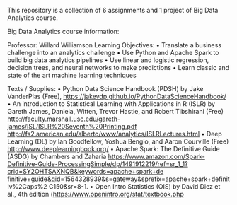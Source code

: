This repository is a collection of 6 assignments and 1 project of Big Data Analytics course.

Big Data Analytics course information:

Professor: Willard Williamson 
Learning Objectives:
• Translate a business challenge into an analytics challenge
• Use Python and Apache Spark to build big data analytics pipelines
• Use linear and logistic regression, decision trees, and neural networks to make predictions
• Learn classic and state of the art machine learning techniques

Texts / Supplies:
• Python Data Science Handbook (PDSH) by Jake VanderPlas (Free),
https://jakevdp.github.io/PythonDataScienceHandbook/
• An introduction to Statistical Learning with Applications in R (ISLR) by Gareth James,
Daniela, Witten, Trevor Hastie, and Robert Tibshirani (Free)
http://faculty.marshall.usc.edu/gareth-james/ISL/ISLR%20Seventh%20Printing.pdf
http://fs2.american.edu/alberto/www/analytics/ISLRLectures.html
• Deep Learning (DL) by Ian Goodfellow, Yoshua Bengio, and Aaron Courville (Free)
http://www.deeplearningbook.org/
• Apache Spark: The Definitive Guide (ASDG) by Chambers and Zaharia
https://www.amazon.com/Spark-Definitive-Guide-ProcessingSimple/dp/1491912219/ref=sr_1_1?crid=SY2OHTSAXNQB&keywords=apache+spark+de
finitive+guide&qid=1564328939&s=gateway&sprefix=apache+spark+definitiv%2Caps%2
C150&sr=8-1. 
• Open Intro Statistics (OIS) by David Diez et al., 4th edition
(https://www.openintro.org/stat/textbook.php
